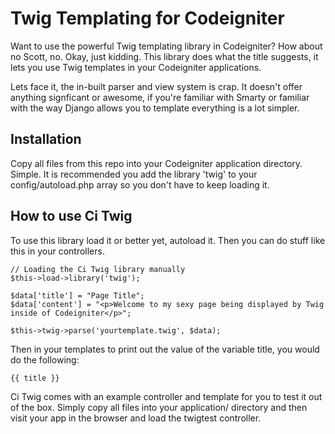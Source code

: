 # Twig Templating for Codeigniter

Want to use the powerful Twig templating library in Codeigniter? How about no Scott, no. Okay, just kidding. This library does what the title suggests, it lets you use Twig templates in your Codeigniter applications.

Lets face it, the in-built parser and view system is crap. It doesn't offer anything signficant or awesome, if you're familiar with Smarty or familiar with the way Django allows you to template everything is a lot simpler.

## Installation

Copy all files from this repo into your Codeigniter application directory. Simple. It is recommended you add the library 'twig' to your config/autoload.php array so you don't have to keep loading it.

## How to use Ci Twig

To use this library load it or better yet, autoload it. Then you can do stuff like this in your controllers.

    // Loading the Ci Twig library manually
    $this->load->library('twig');

    $data['title'] = "Page Title";
    $data['content'] = "<p>Welcome to my sexy page being displayed by Twig inside of Codeigniter</p>";

    $this->twig->parse('yourtemplate.twig', $data);

Then in your templates to print out the value of the variable title, you would do the following:

    {{ title }}

Ci Twig comes with an example controller and template for you to test it out of the box. Simply copy all files into your application/ directory and then visit your app in the browser and load the twigtest controller.